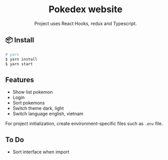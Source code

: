 <h1 align="center">Pokedex website</h1>

<div align="center">Project uses React Hooks, redux and Typescript.</div>

## 📦 Install

```bash
# yarn
$ yarn install
$ yarn start
```

## Features

- Show list pokemon
- Login
- Sort pokemons
- Switch theme dark, light
- Switch language english, vietnam

For project initialization, create environment-specific files such as `.env` file.

## To Do

- Sort interface when import
